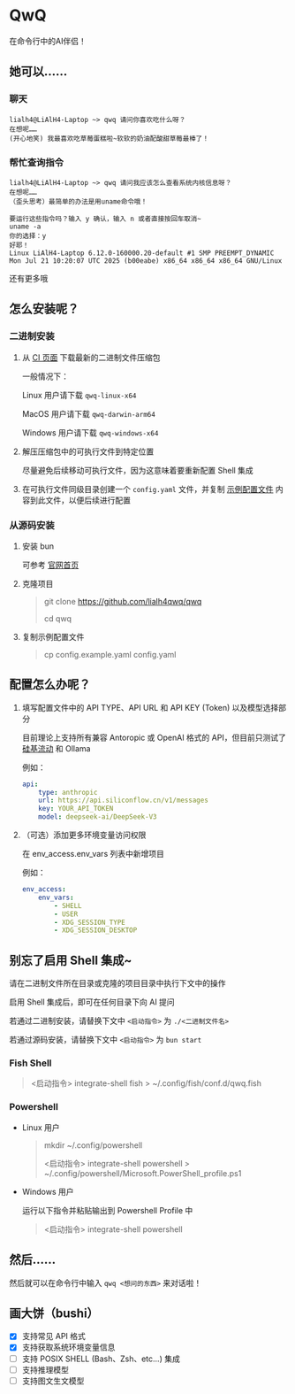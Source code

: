# QwQ

在命令行中的AI伴侣！

## 她可以……

### 聊天

```text
lialh4@LiAlH4-Laptop ~> qwq 请问你喜欢吃什么呀？
在想呢……
(开心地笑) 我最喜欢吃草莓蛋糕啦~软软的奶油配酸甜草莓最棒了！
```

### 帮忙查询指令

```text
lialh4@LiAlH4-Laptop ~> qwq 请问我应该怎么查看系统内核信息呀？
在想呢……
（歪头思考）最简单的办法是用uname命令哦！

要运行这些指令吗？输入 y 确认，输入 n 或者直接按回车取消~
uname -a
你的选择：y
好耶！
Linux LiAlH4-Laptop 6.12.0-160000.20-default #1 SMP PREEMPT_DYNAMIC Mon Jul 21 10:20:07 UTC 2025 (b00eabe) x86_64 x86_64 x86_64 GNU/Linux
```

还有更多哦

## 怎么安装呢？

### 二进制安装

1. 从 [CI 页面](https://github.com/LiAlH4qwq/qwq/actions) 下载最新的二进制文件压缩包

    一般情况下：

    Linux 用户请下载 `qwq-linux-x64`

    MacOS 用户请下载 `qwq-darwin-arm64`

    Windows 用户请下载 `qwq-windows-x64`

1. 解压压缩包中的可执行文件到特定位置

    尽量避免后续移动可执行文件，因为这意味着要重新配置 Shell 集成

1. 在可执行文件同级目录创建一个 `config.yaml` 文件，并复制 [示例配置文件](https://raw.githubusercontent.com/LiAlH4qwq/qwq/refs/heads/main/config.example.yaml) 内容到此文件，以便后续进行配置

### 从源码安装

1. 安装 bun

    可参考 [官网首页](https://bun.sh/)

1. 克隆项目

    > git clone <https://github.com/lialh4qwq/qwq>
    >
    > cd qwq

1. 复制示例配置文件

    > cp config.example.yaml config.yaml

## 配置怎么办呢？

1. 填写配置文件中的 API TYPE、API URL 和 API KEY (Token) 以及模型选择部分

    目前理论上支持所有兼容 Antoropic 或 OpenAI 格式的 API，但目前只测试了 [硅基流动](https://siliconflow.cn/) 和 Ollama

    例如：

    ```yaml
    api:
        type: anthropic
        url: https://api.siliconflow.cn/v1/messages
        key: YOUR_API_TOKEN
        model: deepseek-ai/DeepSeek-V3
    ```

1. （可选）添加更多环境变量访问权限

    在 env_access.env_vars 列表中新增项目

    例如：

    ```yaml
    env_access:
        env_vars:
            - SHELL
            - USER
            - XDG_SESSION_TYPE
            - XDG_SESSION_DESKTOP
    ```

## 别忘了启用 Shell 集成~

请在二进制文件所在目录或克隆的项目目录中执行下文中的操作

启用 Shell 集成后，即可在任何目录下向 AI 提问

若通过二进制安装，请替换下文中 `<启动指令>` 为 `./<二进制文件名>`

若通过源码安装，请替换下文中 `<启动指令>` 为 `bun start`

### Fish Shell

> <启动指令> integrate-shell fish > ~/.config/fish/conf.d/qwq.fish

### Powershell

- Linux 用户

    > mkdir ~/.config/powershell
    >
    > <启动指令> integrate-shell powershell > ~/.config/powershell/Microsoft.PowerShell_profile.ps1

- Windows 用户

    运行以下指令并粘贴输出到 Powershell Profile 中

    > <启动指令> integrate-shell powershell

## 然后……

然后就可以在命令行中输入 `qwq <想问的东西>` 来对话啦！

## 画大饼（bushi）

- [x] 支持常见 API 格式
- [x] 支持获取系统环境变量信息
- [ ] 支持 POSIX SHELL (Bash、Zsh、etc...) 集成
- [ ] 支持推理模型
- [ ] 支持图文生文模型
